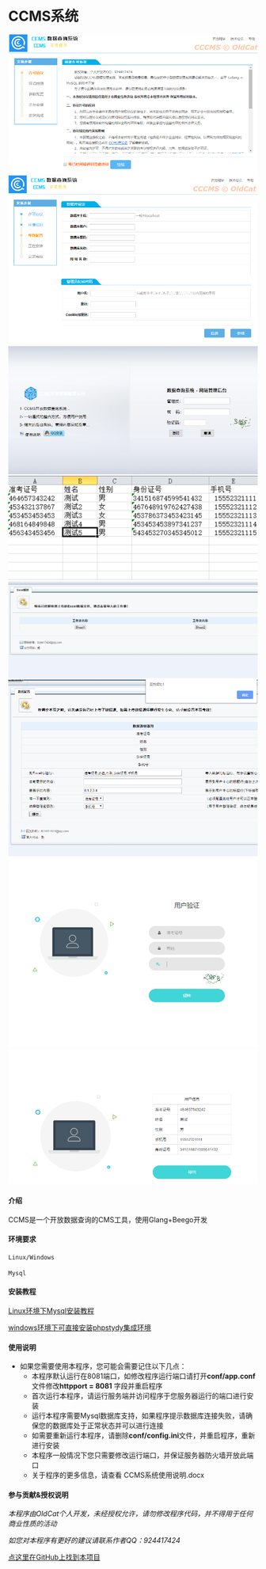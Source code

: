 # CCMS系统
![my-logo.png](./image/1.png "my-img")
![my-logo.png](./image/2.png "my-img")
![my-logo.png](./image/3.png "my-img")
![my-logo.png](./image/7.png "my-img")
![my-logo.png](./image/4.png "my-img")
![my-logo.png](./image/5.png "my-img")
![my-logo.png](./image/6.png "my-img")
![my-logo.png](./image/8.png "my-img")
#### 介绍
CCMS是一个开放数据查询的CMS工具，使用Glang+Beego开发

#### 环境要求
    Linux/Windows

    Mysql
    

#### 安装教程

[Linux环境下Mysql安装教程](https://blog.csdn.net/andyzhaojianhui/article/details/82699309)

[windows环境下可直接安装phpstydy集成环境](https://blog.csdn.net/xiaopingga/article/details/79493727)


#### 使用说明

+ 如果您需要使用本程序，您可能会需要记住以下几点：
   + 本程序默认运行在8081端口，如修改程序运行端口请打开**conf/app.conf**文件修改**httpport = 8081** 字段并重启程序
   + 首次运行本程序，请运行服务端并访问程序于您服务器运行的端口进行安装
   + 运行本程序需要Mysql数据库支持，如果程序提示数据库连接失败，请确保您的数据库处于正常状态并可以进行连接
   + 如需要重新运行本程序，请删除**conf/config.ini**文件，并重启程序，重新进行安装
   + 本程序一般情况下您只需要修改运行端口，并保证服务器防火墙开放此端口
   + 关于程序的更多信息，请查看  CCMS系统使用说明.docx
   
#### 参与贡献&授权说明

*本程序由OldCat个人开发，未经授权允许，请勿修改程序代码，并不得用于任何商业性质的活动*

*如您对本程序有更好的建议请联系作者QQ：924417424*

[点这里在GitHub上找到本项目](https://github.com/t924417424/CCMS)